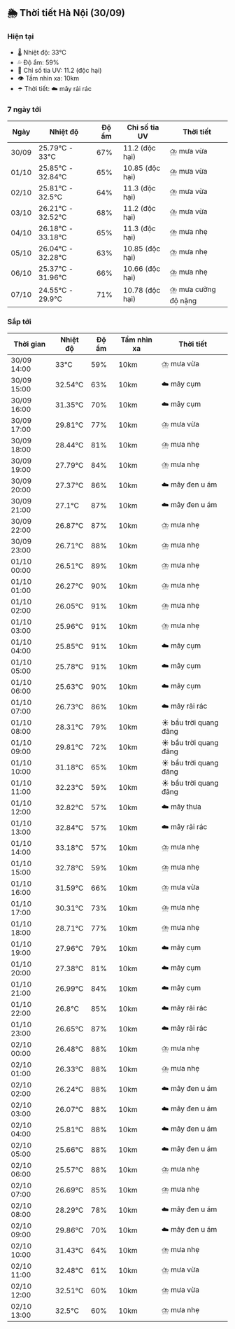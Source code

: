 ## 🌦️ Thời tiết Hà Nội (30/09)

### Hiện tại

- 🌡️ Nhiệt độ: 33℃
- 💦 Độ ẩm: 59%
- 🌟 Chỉ số tia UV: 11.2 (độc hại)
- 👁️ Tầm nhìn xa: 10km
- ☂️ Thời tiết: ☁️ mây rải rác

### 7 ngày tới

| Ngày | Nhiệt độ | Độ ẩm | Chỉ số tia UV | Thời tiết |
| --- | --- | --- | --- | --- |
| 30/09 | 25.79℃ - 33℃ | 67% | 11.2 (độc hại) | ⛈️ mưa vừa |
| 01/10 | 25.85℃ - 32.84℃ | 65% | 10.85 (độc hại) | ⛈️ mưa vừa |
| 02/10 | 25.81℃ - 32.5℃ | 64% | 11.3 (độc hại) | ⛈️ mưa vừa |
| 03/10 | 26.21℃ - 32.52℃ | 68% | 11.2 (độc hại) | ⛈️ mưa vừa |
| 04/10 | 26.18℃ - 33.18℃ | 65% | 11.3 (độc hại) | ⛈️ mưa nhẹ |
| 05/10 | 26.04℃ - 32.28℃ | 63% | 10.85 (độc hại) | ⛈️ mưa nhẹ |
| 06/10 | 25.37℃ - 31.96℃ | 66% | 10.66 (độc hại) | ⛈️ mưa nhẹ |
| 07/10 | 24.55℃ - 29.9℃ | 71% | 10.78 (độc hại) | ⛈️ mưa cường độ nặng |

### Sắp tới

| Thời gian | Nhiệt độ | Độ ẩm | Tầm nhìn xa | Thời tiết |
| --- | --- | --- | --- | --- |
| 30/09 14:00 | 33℃ | 59% | 10km | ⛈️ mưa vừa |
| 30/09 15:00 | 32.54℃ | 63% | 10km | ☁️ mây cụm |
| 30/09 16:00 | 31.35℃ | 70% | 10km | ☁️ mây cụm |
| 30/09 17:00 | 29.81℃ | 77% | 10km | ⛈️ mưa vừa |
| 30/09 18:00 | 28.44℃ | 81% | 10km | ⛈️ mưa nhẹ |
| 30/09 19:00 | 27.79℃ | 84% | 10km | ⛈️ mưa nhẹ |
| 30/09 20:00 | 27.37℃ | 86% | 10km | ☁️ mây đen u ám |
| 30/09 21:00 | 27.1℃ | 87% | 10km | ☁️ mây đen u ám |
| 30/09 22:00 | 26.87℃ | 87% | 10km | ⛈️ mưa nhẹ |
| 30/09 23:00 | 26.71℃ | 88% | 10km | ⛈️ mưa nhẹ |
| 01/10 00:00 | 26.51℃ | 89% | 10km | ⛈️ mưa nhẹ |
| 01/10 01:00 | 26.27℃ | 90% | 10km | ⛈️ mưa nhẹ |
| 01/10 02:00 | 26.05℃ | 91% | 10km | ⛈️ mưa nhẹ |
| 01/10 03:00 | 25.96℃ | 91% | 10km | ⛈️ mưa nhẹ |
| 01/10 04:00 | 25.85℃ | 91% | 10km | ☁️ mây cụm |
| 01/10 05:00 | 25.78℃ | 91% | 10km | ☁️ mây cụm |
| 01/10 06:00 | 25.63℃ | 90% | 10km | ☁️ mây cụm |
| 01/10 07:00 | 26.73℃ | 86% | 10km | ☁️ mây rải rác |
| 01/10 08:00 | 28.31℃ | 79% | 10km | ☀️ bầu trời quang đãng |
| 01/10 09:00 | 29.81℃ | 72% | 10km | ☀️ bầu trời quang đãng |
| 01/10 10:00 | 31.18℃ | 65% | 10km | ☀️ bầu trời quang đãng |
| 01/10 11:00 | 32.23℃ | 59% | 10km | ☀️ bầu trời quang đãng |
| 01/10 12:00 | 32.82℃ | 57% | 10km | ☁️ mây thưa |
| 01/10 13:00 | 32.84℃ | 57% | 10km | ☁️ mây rải rác |
| 01/10 14:00 | 33.18℃ | 57% | 10km | ⛈️ mưa nhẹ |
| 01/10 15:00 | 32.78℃ | 59% | 10km | ⛈️ mưa nhẹ |
| 01/10 16:00 | 31.59℃ | 66% | 10km | ⛈️ mưa vừa |
| 01/10 17:00 | 30.31℃ | 73% | 10km | ⛈️ mưa nhẹ |
| 01/10 18:00 | 28.71℃ | 77% | 10km | ⛈️ mưa nhẹ |
| 01/10 19:00 | 27.96℃ | 79% | 10km | ☁️ mây cụm |
| 01/10 20:00 | 27.38℃ | 81% | 10km | ☁️ mây cụm |
| 01/10 21:00 | 26.99℃ | 84% | 10km | ☁️ mây cụm |
| 01/10 22:00 | 26.8℃ | 85% | 10km | ☁️ mây rải rác |
| 01/10 23:00 | 26.65℃ | 87% | 10km | ☁️ mây rải rác |
| 02/10 00:00 | 26.48℃ | 88% | 10km | ⛈️ mưa nhẹ |
| 02/10 01:00 | 26.33℃ | 88% | 10km | ⛈️ mưa nhẹ |
| 02/10 02:00 | 26.24℃ | 88% | 10km | ☁️ mây đen u ám |
| 02/10 03:00 | 26.07℃ | 88% | 10km | ☁️ mây đen u ám |
| 02/10 04:00 | 25.81℃ | 88% | 10km | ☁️ mây đen u ám |
| 02/10 05:00 | 25.66℃ | 88% | 10km | ☁️ mây đen u ám |
| 02/10 06:00 | 25.57℃ | 88% | 10km | ⛈️ mưa nhẹ |
| 02/10 07:00 | 26.69℃ | 85% | 10km | ⛈️ mưa nhẹ |
| 02/10 08:00 | 28.29℃ | 78% | 10km | ☁️ mây đen u ám |
| 02/10 09:00 | 29.86℃ | 70% | 10km | ☁️ mây đen u ám |
| 02/10 10:00 | 31.43℃ | 64% | 10km | ⛈️ mưa nhẹ |
| 02/10 11:00 | 32.48℃ | 61% | 10km | ⛈️ mưa vừa |
| 02/10 12:00 | 32.51℃ | 60% | 10km | ⛈️ mưa vừa |
| 02/10 13:00 | 32.5℃ | 60% | 10km | ⛈️ mưa nhẹ |
